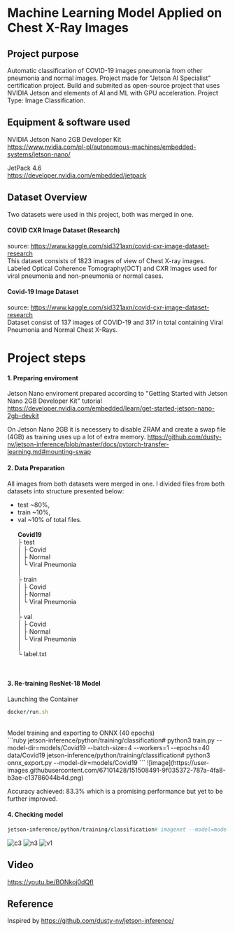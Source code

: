 # Machine Learning Model Applied on Chest X-Ray Images 
## Project purpose
Automatic classification of COVID-19 images pneumonia from other pneumonia and normal images. Project made for "Jetson AI Specialist" certification project. Build and submited as open-source project that uses NVIDIA Jetson and elements of AI and ML with GPU acceleration. Project Type: Image Classification.

## Equipment & software used
NVIDIA Jetson Nano 2GB Developer Kit<br>
https://www.nvidia.com/pl-pl/autonomous-machines/embedded-systems/jetson-nano/

JetPack 4.6<br>
https://developer.nvidia.com/embedded/jetpack

## Dataset Overview
Two datasets were used in this project, both was merged in one.

#### COVID CXR Image Dataset (Research)
source: https://www.kaggle.com/sid321axn/covid-cxr-image-dataset-research <br>
This dataset consists of 1823 images of view of Chest X-ray images. Labeled Optical Coherence Tomography(OCT) and CXR Images used for viral pneumonia and non-pneumonia or normal cases.

#### Covid-19 Image Dataset
source: https://www.kaggle.com/sid321axn/covid-cxr-image-dataset-research <br>
Dataset consist of 137 images of COVID-19 and 317 in total containing Viral Pneumonia and Normal Chest X-Rays.

# Project steps

#### 1. Preparing enviroment<br>
Jetson Nano enviroment prepared according to "Getting Started with Jetson Nano 2GB Developer Kit" tutorial
https://developer.nvidia.com/embedded/learn/get-started-jetson-nano-2gb-devkit

On Jetson Nano 2GB it is necessery to disable ZRAM and create a swap file (4GB) as training uses up a lot of extra memory.
https://github.com/dusty-nv/jetson-inference/blob/master/docs/pytorch-transfer-learning.md#mounting-swap

#### 2. Data Preparation<br>
All images from both datasets were merged in one. I divided files from both datasets into structure presented below:<br>
- test ~80%, 
- train ~10%, 
- val ~10%  of total files.
<br><br>
<b>Covid19</b><br>
├ test<br>
│  ├ Covid<br>
│  ├ Normal<br>
│  └ Viral Pneumonia<br>
│<br>
├ train<br>
│  ├ Covid<br>
│  ├ Normal<br>
│  └ Viral Pneumonia<br>
│<br>
├ val<br>
│  ├ Covid<br>
│  ├ Normal<br>
│  └ Viral Pneumonia<br>
│<br>
└ label.txt<br>
<br>

#### 3. Re-training ResNet-18 Model<br>

Launching the Container<br>
```ruby
docker/run.sh
```
<br>
Model training and exporting to ONNX (40 epochs)
<br>
```ruby
jetson-inference/python/training/classification# python3 train.py --model-dir=models/Covid19 --batch-size=4 --workers=1 --epochs=40 data/Covid19
jetson-inference/python/training/classification# python3 onnx_export.py --model-dir=models/Covid19
```
![image](https://user-images.githubusercontent.com/67101428/151508491-9f035372-787a-4fa8-b3ae-c13786044b4d.png)

Accuracy achieved: 83.3% which is a promising performance but yet to be further improved.
<br>

#### 4. Checking model<br>
```ruby
jetson-inference/python/training/classification# imagenet --model=models/Covid19/resnet18.onnx --labels=data/Covid19/labels.txt --input_blob=input_0 --output_blob=output_0 data/Covid19/test/ data/Covid19/test_output/
```

![c3](https://user-images.githubusercontent.com/67101428/151595988-d4e4fbfc-718c-4e25-9dea-fc359947739c.jpg)
![n3](https://user-images.githubusercontent.com/67101428/151596037-5c3e19e3-6f49-4f94-8cc7-fbf8b050844e.jpg)
![v1](https://user-images.githubusercontent.com/67101428/151596092-8e2ca207-cc06-4fcf-be31-498ead116268.jpg)

## Video
https://youtu.be/BONkoj0dQfI

## Reference
Inspired by https://github.com/dusty-nv/jetson-inference/
